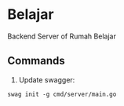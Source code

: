 # Belajar
Backend Server of Rumah Belajar

## Commands
1. Update swagger:
```
swag init -g cmd/server/main.go
```